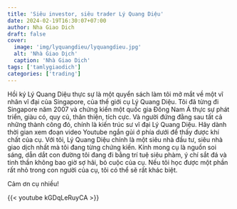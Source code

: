 ```yaml
---
title: 'Siêu investor, siêu trader Lý Quang Diệu'
date: 2024-02-19T16:30:07+07:00
author: Nha Giao Dich
draft: false
cover:
  image: 'img/lyquangdieu/lyquangdieu.jpg'
  alt: 'Nhà Giao Dịch'
  caption: 'Nhà Giao Dịch'
tags: ['tamlygiaodich']
categories: ['trading']
---
```


Hồi ký Lý Quang Diệu thực sự là một quyển sách làm tôi mở mắt về một vĩ nhân vĩ đại của Singapore, của thế giới cụ Lý Quang Diệu. Tôi đã từng đi Singapore năm 2007 và chứng kiến một quốc gia Đông Nam Á thực sự phát triển, giàu có, quy củ, thân thiện, tích cực. Và người đứng đằng sau tất cả những thành công đó, chính là kiến trúc sư vĩ đại Lý Quang Diệu. Hãy dành thời gian xem đoạn video Youtube ngắn gủi ớ phía dưới để thấy được khí chất của cụ. Với tôi, Lý Quang Diệu chính là một siêu nhà đầu tư, siêu nhà giao dịch nhất mà tôi đang từng chứng kiến. Kính mong cụ là nguồn soi sáng, dẫn dắt con đường tôi đang đi bằng trí tuệ siêu phàm, ý chí sắt đá và tinh thần không bao giờ sợ hãi, bỏ cuộc của cụ. Nếu tôi học được một phần rất nhỏ trong con người của cụ, tôi có thể sẽ rất khác biệt.

Cảm ơn cụ nhiều!

{{< youtube kGDqLeRuyCA >}}
